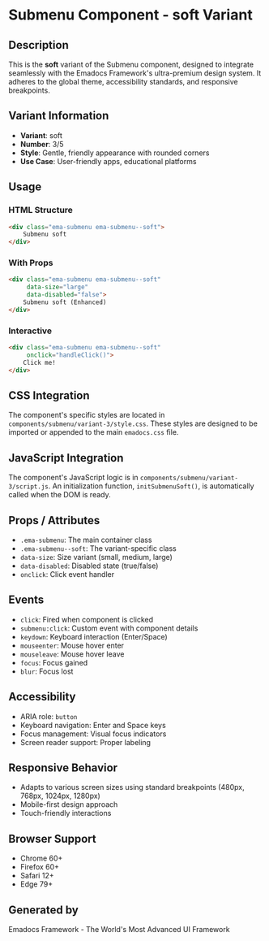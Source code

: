 # Submenu Component - soft Variant

## Description
This is the **soft** variant of the Submenu component, designed to integrate seamlessly with the Emadocs Framework's ultra-premium design system. It adheres to the global theme, accessibility standards, and responsive breakpoints.

## Variant Information
- **Variant**: soft
- **Number**: 3/5
- **Style**: Gentle, friendly appearance with rounded corners
- **Use Case**: User-friendly apps, educational platforms

## Usage

### HTML Structure
```html
<div class="ema-submenu ema-submenu--soft">
    Submenu soft
</div>
```

### With Props
```html
<div class="ema-submenu ema-submenu--soft" 
     data-size="large" 
     data-disabled="false">
    Submenu soft (Enhanced)
</div>
```

### Interactive
```html
<div class="ema-submenu ema-submenu--soft" 
     onclick="handleClick()">
    Click me!
</div>
```

## CSS Integration
The component's specific styles are located in `components/submenu/variant-3/style.css`. These styles are designed to be imported or appended to the main `emadocs.css` file.

## JavaScript Integration
The component's JavaScript logic is in `components/submenu/variant-3/script.js`. An initialization function, `initSubmenuSoft()`, is automatically called when the DOM is ready.

## Props / Attributes
- `.ema-submenu`: The main container class
- `.ema-submenu--soft`: The variant-specific class
- `data-size`: Size variant (small, medium, large)
- `data-disabled`: Disabled state (true/false)
- `onclick`: Click event handler

## Events
- `click`: Fired when component is clicked
- `submenu:click`: Custom event with component details
- `keydown`: Keyboard interaction (Enter/Space)
- `mouseenter`: Mouse hover enter
- `mouseleave`: Mouse hover leave
- `focus`: Focus gained
- `blur`: Focus lost

## Accessibility
- ARIA role: `button`
- Keyboard navigation: Enter and Space keys
- Focus management: Visual focus indicators
- Screen reader support: Proper labeling

## Responsive Behavior
- Adapts to various screen sizes using standard breakpoints (480px, 768px, 1024px, 1280px)
- Mobile-first design approach
- Touch-friendly interactions

## Browser Support
- Chrome 60+
- Firefox 60+
- Safari 12+
- Edge 79+

## Generated by
Emadocs Framework - The World's Most Advanced UI Framework
